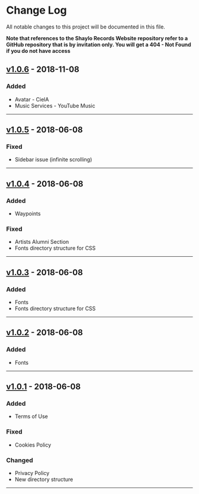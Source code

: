 # Change Log

All notable changes to this project will be documented in this file.

**Note that references to the Shaylo Records Website repository refer to a GitHub
repository that is by invitation only. You will get a 404 - Not Found if you do
not have access**

## [v1.0.6](https://github.com/shaylorecords/srw/releases/tag/v1.0.6)  - 2018-11-08

### Added
* Avatar - CielA
* Music Services - YouTube Music

---

## [v1.0.5](https://github.com/shaylorecords/srw/releases/tag/v1.0.5)  - 2018-06-08

### Fixed
* Sidebar issue (infinite scrolling)

---

## [v1.0.4](https://github.com/shaylorecords/srw/releases/tag/v1.0.4)  - 2018-06-08

### Added
* Waypoints

### Fixed
* Artists Alumni Section
* Fonts directory structure for CSS

---

## [v1.0.3](https://github.com/shaylorecords/srw/releases/tag/v1.0.3)  - 2018-06-08

### Added
* Fonts
* Fonts directory structure for CSS

---

## [v1.0.2](https://github.com/shaylorecords/srw/releases/tag/v1.0.2)  - 2018-06-08

### Added
* Fonts

---

## [v1.0.1](https://github.com/shaylorecords/srw/releases/tag/v1.0.1)  - 2018-06-08

### Added
* Terms of Use

### Fixed
* Cookies Policy

### Changed
* Privacy Policy
* New directory structure

---
